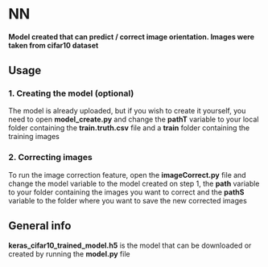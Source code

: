 # NN

#### Model created that can predict / correct image orientation. Images were taken from cifar10 dataset

## Usage

### **1. Creating the model** (optional)
The model is already uploaded, but if you wish to create it yourself, you need to open **model_create.py** and change the **pathT** variable to your local folder containing the **train.truth.csv** file and a **train** folder containing the training images

### **2. Correcting images**
To run the image correction feature, open the **imageCorrect.py** file and change the model variable to the model created on step 1, the **path** variable to your folder containing the images you want to correct and the **pathS** variable to the folder where you want to save the new corrected images


## **General info**
**keras_cifar10_trained_model.h5** is the model that can be downloaded or created by running the **model.py** file

